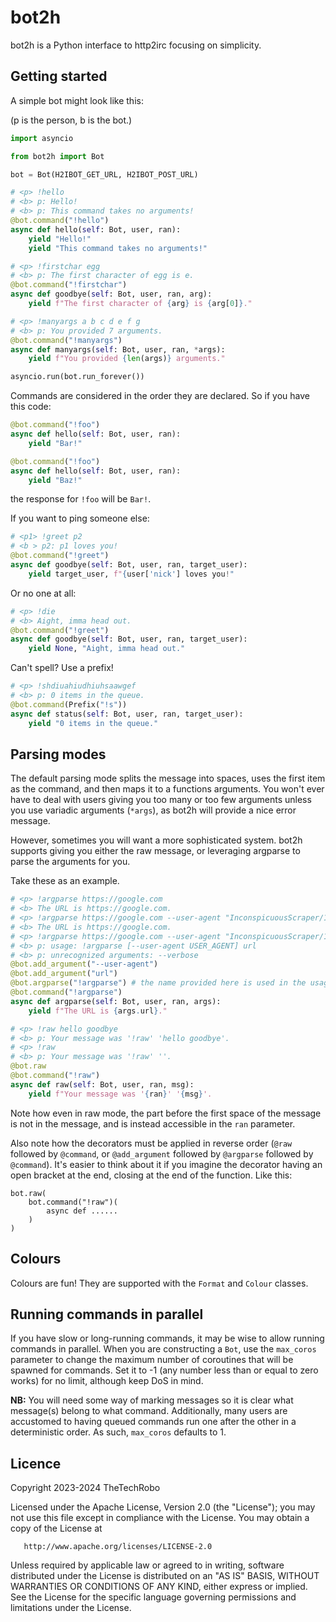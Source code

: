 # bot2h
bot2h is a Python interface to http2irc focusing on simplicity.

## Getting started
A simple bot might look like this:

(p is the person, b is the bot.)

```python
import asyncio

from bot2h import Bot

bot = Bot(H2IBOT_GET_URL, H2IBOT_POST_URL)

# <p> !hello
# <b> p: Hello!
# <b> p: This command takes no arguments!
@bot.command("!hello")
async def hello(self: Bot, user, ran):
    yield "Hello!"
    yield "This command takes no arguments!"

# <p> !firstchar egg
# <b> p: The first character of egg is e.
@bot.command("!firstchar")
async def goodbye(self: Bot, user, ran, arg):
    yield f"The first character of {arg} is {arg[0]}."

# <p> !manyargs a b c d e f g
# <b> p: You provided 7 arguments.
@bot.command("!manyargs")
async def manyargs(self: Bot, user, ran, *args):
	yield f"You provided {len(args)} arguments."

asyncio.run(bot.run_forever())
```

Commands are considered in the order they are declared. So if you have this code:

```python
@bot.command("!foo")
async def hello(self: Bot, user, ran):
	yield "Bar!"

@bot.command("!foo")
async def hello(self: Bot, user, ran):
    yield "Baz!"
```

the response for `!foo` will be `Bar!`.

If you want to ping someone else:

```python
# <p1> !greet p2
# <b > p2: p1 loves you!
@bot.command("!greet")
async def goodbye(self: Bot, user, ran, target_user):
    yield target_user, f"{user['nick'] loves you!"
```

Or no one at all:

```python
# <p> !die
# <b> Aight, imma head out.
@bot.command("!greet")
async def goodbye(self: Bot, user, ran, target_user):
	yield None, "Aight, imma head out."
```

Can't spell? Use a prefix!

```python
# <p> !shdiuahiudhiuhsaawgef
# <b> p: 0 items in the queue.
@bot.command(Prefix("!s"))
async def status(self: Bot, user, ran, target_user):
	yield "0 items in the queue."
```

## Parsing modes
The default parsing mode splits the message into spaces, uses the first item as the command, and then maps it to a functions arguments. You won't ever have to deal with users giving you too many or too few arguments unless you use variadic arguments (`*args`), as bot2h will provide a nice error message.

However, sometimes you will want a more sophisticated system. bot2h supports giving you either the raw message, or leveraging argparse to parse the arguments for you.

Take these as an example.

```python
# <p> !argparse https://google.com
# <b> The URL is https://google.com.
# <p> !argparse https://google.com --user-agent "InconspicuousScraper/1.0"
# <b> The URL is https://google.com.
# <p> !argparse https://google.com --user-agent "InconspicuousScraper/1.0" --verbose
# <b> p: usage: !argparse [--user-agent USER_AGENT] url
# <b> p: unrecognized arguments: --verbose
@bot.add_argument("--user-agent")
@bot.add_argument("url")
@bot.argparse("!argparse") # the name provided here is used in the usage message
@bot.command("!argparse")
async def argparse(self: Bot, user, ran, args):
    yield f"The URL is {args.url}."

# <p> !raw hello goodbye
# <b> p: Your message was '!raw' 'hello goodbye'.
# <p> !raw
# <b> p: Your message was '!raw' ''.
@bot.raw
@bot.command("!raw")
async def raw(self: Bot, user, ran, msg):
    yield f"Your message was '{ran}' '{msg}'.
```
Note how even in raw mode, the part before the first space of the message is not in the message, and is instead accessible in the `ran` parameter.

Also note how the decorators must be applied in reverse order (`@raw` followed by `@command`, or `@add_argument` followed by `@argparse` followed by `@command`). It's easier to think about it if you imagine the decorator having an open bracket at the end, closing at the end of the function. Like this:
```
bot.raw(
	bot.command("!raw")(
		async def ......
	)
)
```

## Colours
Colours are fun! They are supported with the `Format` and `Colour` classes.

## Running commands in parallel
If you have slow or long-running commands, it may be wise to allow running commands in parallel. When you are constructing a `Bot`, use the `max_coros` parameter to change the maximum number of coroutines that will be spawned for commands. Set it to -1 (any number less than or equal to zero works) for no limit, although keep DoS in mind.

**NB:** You will need some way of marking messages so it is clear what message(s) belong to what command. Additionally, many users are accustomed to having queued commands run one after the other in a deterministic order. As such, `max_coros` defaults to 1.

## Licence

   Copyright 2023-2024 TheTechRobo

   Licensed under the Apache License, Version 2.0 (the "License");
   you may not use this file except in compliance with the License.
   You may obtain a copy of the License at

       http://www.apache.org/licenses/LICENSE-2.0

   Unless required by applicable law or agreed to in writing, software
   distributed under the License is distributed on an "AS IS" BASIS,
   WITHOUT WARRANTIES OR CONDITIONS OF ANY KIND, either express or implied.
   See the License for the specific language governing permissions and
   limitations under the License.
